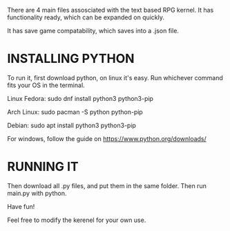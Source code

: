 There are 4 main files assosciated with the text based RPG kernel.
It has functionality ready, which can be expanded on quickly.

It has save game compatability, which saves into a .json file.


# INSTALLING PYTHON

To run it, first download python, on linux it's easy. Run whichever command fits your OS in the terminal.

Linux Fedora:
sudo dnf install python3 python3-pip

Arch Linux:
sudo pacman -S python python-pip

Debian:
sudo apt install python3 python3-pip


For windows, follow the guide on https://www.python.org/downloads/



# RUNNING IT


Then download all .py files, and put them in the same folder. Then run main.py with python.

Have fun!




Feel free to modify the kerenel for your own use.